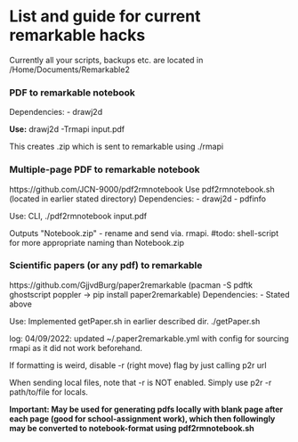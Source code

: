 <h1>List and guide for current remarkable hacks</h1>
Currently all your scripts, backups etc. are located in /Home/Documents/Remarkable2

<h3>  PDF to remarkable notebook </h3>
Dependencies: 
- drawj2d 

<b>Use:</b> 
drawj2d -Trmapi input.pdf 

This creates .zip which is sent to remarkable using ./rmapi 

<h3> Multiple-page PDF to remarkable notebook </h3>
<a>https://github.com/JCN-9000/pdf2rmnotebook</a>
Use pdf2rmnotebook.sh (located in earlier stated directory)
Dependencies: 
- drawj2d
- pdfinfo 

Use: 
CLI, ./pdf2rmnotebook input.pdf 

Outputs "Notebook.zip" - rename and send via. rmapi. 
#todo: shell-script for more appropriate naming than Notebook.zip

<h3>Scientific papers (or any pdf) to remarkable</h3>
https://github.com/GjjvdBurg/paper2remarkable
(pacman -S pdftk ghostscript poppler -> pip install paper2remarkable)
Dependencies: 
- Stated above

Use: 
Implemented getPaper.sh in earlier described dir. 
./getPaper.sh 

log: 04/09/2022: updated ~/.paper2remarkable.yml with config for sourcing rmapi as it did not work beforehand. 

If formatting is weird, disable -r (right move) flag by just calling p2r url 

When sending local files, note that -r is NOT enabled. Simply use p2r -r path/to/file for locals. 

<b> Important: May be used for generating pdfs locally with blank page after each page (good for school-assignment work), which then followingly may be converted to notebook-format using pdf2rmnotebook.sh</b>




<h1>